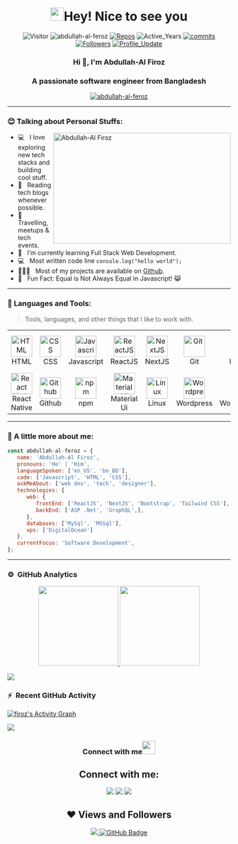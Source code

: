 <h1 align="center"> <img src="https://emojis.slackmojis.com/emojis/images/1531849430/4246/blob-sunglasses.gif?1531849430" width="30"/>Hey! Nice to see you </h1>

<p align="center"> 
    <img src="https://visitor-badge.laobi.icu/badge?page_id=tanvirfaysal11" alt="Visitor"/>
    <img src="https://komarev.com/ghpvc/?username=abdullah-al-feroz" alt="abdullah-al-feroz"/>       
    <a href="https://github.com/abdullah-al-feroz?tab=repositories" target="_blank"><img src="" alt="Repos"/></a> 
    <img src="https://badges.pufler.dev/years/abdullah-al-feroz" alt="Active_Years"/>  
    <a href="https://github.com/tanvir-faysal-xeon/abdullah-al-feroz" target="_blank"><img src="https://badges.pufler.dev/commits/monthly/abdullah-al-feroz" alt="commits"/> 
    <a href="https://github.com/abdullah-al-feroz?tab=followers"><img alt="Followers" src="https://img.shields.io/github/followers/abdullah-al-feroz?color=4C1&logo=github"></a>
    <a href="https://github.com/tanvirfaysal11/tanvirfaysal11" target="_blank"><img alt="Profile_Update" src="https://img.shields.io/github/last-commit/abdullah-al-feroz/abdullah-al-feroz?label=Profile%20update&style=fflat-square"></a>
    <!--<a href="https://github.com/abdullah-al-feroz" target="_blank"><img alt="abdullah-al-feroz" src="https://badges.pufler.dev/visits/abdullah-al-feroz/abdullah-al-feroz?logo=GitHub&label=visits&color=success&logoColor=white&style=flat-square"/></a>-->
    <!--<img abdullah-al-feroz" alt="abdullah-al-feroz"/>-->
    <!--<img src="https://readme-jokes.vercel.app/api" alt="abdullah-al-feroz"/>-->
</p> 
    
<h3 align="center">Hi 👋, I'm Abdullah-Al Firoz</h3>
<h3 align="center">A passionate software engineer from Bangladesh</h3>

<p align="center"> <a href="https://github.com/ryo-ma/github-profile-trophy"><img src="https://github-profile-trophy.vercel.app/?username=abdullah-al-feroz&theme=gruvbox" alt="abdullah-al-feroz" /></a> </p>

---

### :blush: Talking about Personal Stuffs:

<img align="right" height="250" width="400" alt="Abdullah-Al Firoz" src="assets/profile.gif" />

-  💻 &nbsp; I love exploring new tech stacks and building cool stuff.
-  📰 &nbsp; Reading tech blogs whenever possible.
-  🍕 &nbsp; Travelling, meetups & tech events.
-  🚀 &nbsp; I’m currently learning Full Stack Web Development.
-  :computer: &nbsp; Most written code line `console.log("hello world");`
-  👨🏻‍💻 &nbsp; Most of my projects are available on [Github](https://github.com/abdullah-al-feroz ).
-  👾 &nbsp; Fun Fact: Equal is Not Always Equal in Javascript! 😹
<!-- -  📝 &nbsp; Checkout my [Website](https://tanvirfaysal11.github.io/). -->

---

### :dart: Languages and Tools:

> Tools, languages, and other things that I like to work with.
<table>
  <tr>
    <td align="center" width="96">
      <a href="#">
        <img src="https://upload.wikimedia.org/wikipedia/commons/6/61/HTML5_logo_and_wordmark.svg" width="48" height="48" alt="HTML" />
      </a>
      <br>HTML
    </td>
    <td align="center" width="96">
      <a href="#">
        <img src="https://upload.wikimedia.org/wikipedia/commons/d/d5/CSS3_logo_and_wordmark.svg" width="48" height="48" alt="CSS" />
      </a>
      <br>CSS
    </td>
    <td align="center" width="96">
      <a href="#">
        <img src="https://upload.wikimedia.org/wikipedia/commons/9/99/Unofficial_JavaScript_logo_2.svg" width="48" height="48" alt="Javascript" />
      </a>
      <br>Javascript
    </td>
    <td align="center" width="96">
      <a href="#">
        <img src="https://www.vectorlogo.zone/logos/reactjs/reactjs-icon.svg" width="48" height="48" alt="ReactJS" />
      </a>
      <br>ReactJS
    </td>
    <td align="center" width="96">
      <a href="#">
        <img src="https://upload.wikimedia.org/wikipedia/commons/8/8e/Nextjs-logo.svg" width="48" height="48" alt="NextJS" />
      </a>
      <br>NextJS
    </td>
    <td align="center" width="96">
      <a href="#">
        <img src="https://upload.wikimedia.org/wikipedia/commons/e/e0/Git-logo.svg" width="48" height="48" alt="Git" />
      </a>
      <br>Git
    </td>
    <td align="center" width="96">
      <a href="#" >
        <img src="https://upload.wikimedia.org/wikipedia/commons/b/b2/Bootstrap_logo.svg" width="48" height="48" alt="Bootstrap" />
      </a>
      <br>Bootstrap
    </td>
    <td align="center" width="96">
      <a href="#">
        <img src="https://www.vectorlogo.zone/logos/getpostman/getpostman-icon.svg" width="48" height="48" alt="Postman" />
      </a>
      <br>Postman
    </td>
    <td align="center" width="96">
      <a href="#">
        <img src="https://www.vectorlogo.zone/logos/graphql/graphql-icon.svg" width="48" height="48" alt="GraphQL" />
      </a>
      <br>GraphQL
    </td>
    <td align="center" width="96"> 
      <a href="#" >
        <img src="https://www.vectorlogo.zone/logos/typescriptlang/typescriptlang-icon.svg" width="48" height="48" alt="TypeScript" />
      </a>
      <br>TypeScript
    </td>
     <td align="center" width="96">
      <a href="#" >
        <img src="https://www.vectorlogo.zone/logos/dotnet/dotnet-icon.svg" width="48" height="48" alt="Microsoft .Net" />
      </a>
      <br>Microsoft .Net
    </td>
    </tr>
    <tr>
    <td align="center" width="96">
      <a href="#" >
        <img src="https://www.kindpng.com/picc/m/765-7652239_react-native-svg-logo-hd-png-download.png" width="48" height="48" alt="React Native" />
      </a>
      <br>React Native
    </td>
    <td align="center"  width="96">
      <a href="#">
        <img src="https://github.githubassets.com/images/modules/logos_page/Octocat.png" width="48" height="48" alt="Github" />
      </a>
      <br>Github
    </td>
    <td align="center"  width="96">
      <a href="#">
        <img src="https://upload.wikimedia.org/wikipedia/commons/d/db/Npm-logo.svg" width="48" height="48" alt="npm" />
      </a>
      <br>npm
    </td>
    <td align="center" width="96">
      <a href="#" >
        <img src="assets/mui.png" width="48" height="48" alt="Material Ui" />
      </a>
      <br>Material Ui
    </td>
    <td align="center" width="96">
      <a href="#" >
        <img src="https://upload.wikimedia.org/wikipedia/commons/3/35/Tux.svg" width="48" height="48" alt="Linux" />
      </a>
      <br>Linux
    </td>
    <td align="center" width="96">
      <a href="#" >
        <img src="https://www.vectorlogo.zone/logos/wordpress/wordpress-icon.svg" width="48" height="48" alt="Wordpress" />
      </a>
      <br>Wordpress
    </td>
    <td align="center" width="96">
      <a href="#" >
        <img src="https://img.icons8.com/color/480/000000/woocommerce.png" width="48" height="48" alt="WooCommerce" />
      </a>
      <br>WooCommerce
    </td>
     <td align="center" width="96">
      <a href="#" >
        <img src="https://www.vectorlogo.zone/logos/digitalocean/digitalocean-official.svg" width="48" height="48" alt="Digital Ocean" />
      </a>
      <br>Digital Ocean
    </td>
     <td align="center" width="96">
      <a href="#" >
        <img src="https://upload.wikimedia.org/wikipedia/commons/a/af/Adobe_Photoshop_CC_icon.svg" width="48" height="48" alt="Photoshop" />
      </a>
      <br>Photoshop
    </td>
    <td align="center" width="96">
      <a href="#" >
        <img src="https://www.vectorlogo.zone/logos/adobe_illustrator/adobe_illustrator-icon.svg" width="48" height="48" alt="Adobe Illustrator" />
      </a>
      <br>Adobe Illustrator
    </td>
    <td align="center" width="96">
      <a href="#" >
        <img src="https://upload.wikimedia.org/wikipedia/commons/thumb/c/c2/Adobe_XD_CC_icon.svg/120px-Adobe_XD_CC_icon.svg.png?20210729021535" width="48" height="48" alt="Adobe XD" />
      </a>
      <br>Adobe XD
    </td>
  </tr>
</table>

---

### :boy: A little more about me:

```javascript
const abdullah-al-feroz = {
   name: 'Abdullah-Al Firoz',
   pronouns: 'He' | 'Him',
   languageSpoken: ['en_US', 'bn_BD'],
   code: ['Javascript', 'HTML', 'CSS'],
   askMeAbout: ['web dev', 'tech', 'designer'],
   technologies: {
      web: {
         frontEnd: ['ReactJS', 'NextJS', 'Bootstrap', 'Tailwind CSS'],
         backEnd: ['ASP .Net', 'GraphQL',],
      },
      databases: ['MySql', 'MSSql'],
      vps: ['DigitalOcean']
   },
   currentFocus: 'Software Development',
};
```

---


### ⚙️ &nbsp;GitHub Analytics

<p align="center">
<a href="https://github.com/abdullah-al-feroz">
  <img height="180em" src="https://github-readme-stats-eight-theta.vercel.app/api?username=abdullah-al-feroz&show_icons=true&theme=algolia&include_all_commits=true&count_private=true"/>
  <img height="180em" src="https://github-readme-stats-eight-theta.vercel.app/api/top-langs/?username=abdullah-al-feroz&layout=compact&langs_count=8&theme=algolia"/>
</a>
</p>

<img src="https://user-images.githubusercontent.com/73097560/115834477-dbab4500-a447-11eb-908a-139a6edaec5c.gif"></a>
 

<!-- <p align="left"> 
  <img height="170em" src="https://github-readme-stats.vercel.app/api?username=abdullah-al-feroz&show_icons=true&theme=dracula&include_all_commits=true&count_private=true"/>
  <img height="200em" width="410" src="https://github-readme-stats.vercel.app/api/top-langs/?username=abdullah-al-feroz&layout=compact&langs_count=7&theme=dracula"/>
</p> -->

<!-- ![GitHub Activity Graph](https://activity-graph.herokuapp.com/graph?username=abdullah-al-feroz)  

![GitHub streak stats](https://github-readme-streak-stats.herokuapp.com/?user=abdullah-al-feroz)   -->

### ⚡ &nbsp;Recent GitHub Activity
  
<a href="https://github.com/abdullah-al-feroz"><img alt="firoz's Activity Graph" src="https://activity-graph.herokuapp.com/graph?username=abdullah-al-feroz&custom_title=Firoz's%20Contribution%20Graph&theme=react-dark" /></a>
   
<img src="https://user-images.githubusercontent.com/73097560/115834477-dbab4500-a447-11eb-908a-139a6edaec5c.gif"></a>

<div align="center">
<h3> Connect with me<a href="https://gifyu.com/image/Zy2f"><img src="https://github.com/milaan9/milaan9/blob/main/Handshake.gif" width="30px" height="30px"></a>
</h3> 

## Connect with me:
<p align="left">

<a href = "https://www.linkedin.com/"><img src="https://img.icons8.com/fluent/48/000000/linkedin.png"/></a>
<a href = "https://twitter.com/"><img src="https://img.icons8.com/fluent/48/000000/twitter.png"/></a>
<a href = "https://www.instagram.com/"><img src="https://img.icons8.com/fluent/48/000000/instagram-new.png"/></a>
</p>

## ❤ Views and Followers
<a href="https://github.com/abdullah-al-feroz/github-profile-views-counter">
    <img src="https://komarev.com/ghpvc/?username=abdullah-al-feroz">
</a>
<a href="https://github.com/abdullah-al-feroz?tab=followers"><img src="https://img.shields.io/github/followers/abdullah-al-feroz?label=Followers&style=social" alt="GitHub Badge"></a>
